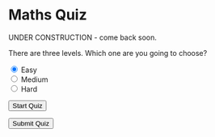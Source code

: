 <style>
  .answers {
    margin-bottom: 20px;
  }
  .answers label{
    display: block;
  }
</style>

# Maths Quiz

UNDER CONSTRUCTION - come back soon.

There are three levels. Which one are you going to choose?

<input type="radio" id="level_easy" name="quiz_level" value="easy" checked>
<label for="level_easy">Easy</label><br>

<input type="radio" id="level_medium" name="quiz_level" value="medium">
<label for="level_medium">Medium</label><br>

<input type="radio" id="level_hard" name="quiz_level" value="hard">
<label for="level_hard">Hard</label><br>

<button id="start_quiz_btn">Start Quiz</button>

<div id="quiz"></div>
<button id="submit">Submit Quiz</button>
<div id="results"></div>

<script id="rendered-js" >
(function () {
  function buildQuiz() {

    // disable level selector radio buttons when the quiz starts
    document.getElementById('level_easy').disabled = true;
    document.getElementById('level_medium').disabled = true;
    document.getElementById('level_hard').disabled = true;
    
    // variable to store the HTML output
    const output = [];

    // for each question...
    myQuestions.forEach(
    
    (currentQuestion, questionNumber) => {

    // only render questions for the selected level
    if ( currentQuestion.level != document.querySelector('input[name="quiz_level"]:checked').value ) { return; }
      
      // variable to store the list of possible answers
      const answers = [];

      // and for each available answer...
      for (letter in currentQuestion.answers) {

        // ...add an HTML radio button
        answers.push(
        `<label>
              <input type="radio" name="question${questionNumber}" value="${letter}">
              ${letter} :
              ${currentQuestion.answers[letter]}
            </label>`);
      }

      // add this question and its answers to the output
      output.push(
      `<div class="question"> ${currentQuestion.question} </div>
          <div class="answers"> ${answers.join('')} </div>`);
    });

    // finally combine our output list into one string of HTML and put it on the page
    quizContainer.innerHTML = output.join('');
  }

  function showResults() {

    // gather answer containers from our quiz
    const answerContainers = quizContainer.querySelectorAll('.answers');

    // keep track of user's answers
    let numCorrect = 0;

    // for each question...
    myQuestions.forEach((currentQuestion, questionNumber) => {

    // only render questions for the selected level
    if ( currentQuestion.level != document.querySelector('input[name="quiz_level"]:checked').value ) { return; }
      
      // find selected answer
      const answerContainer = answerContainers[questionNumber];
      const selector = `input[name=question${questionNumber}]:checked`;
      const userAnswer = (answerContainer.querySelector(selector) || {}).value;

      // if answer is correct
      if (userAnswer === currentQuestion.correctAnswer) {
        // add to the number of correct answers
        numCorrect++;

        // color the answers green
        answerContainers[questionNumber].style.color = 'lightgreen';
      }
      // if answer is wrong or blank
      else {
          // color the answers red
          answerContainers[questionNumber].style.color = 'red';
        }
    });

    // show number of correct answers out of total
    resultsContainer.innerHTML = `${numCorrect} correct!`;
  }

  const quizContainer = document.getElementById('quiz');
  const resultsContainer = document.getElementById('results');
  const submitButton = document.getElementById('submit');
  const startQuizButton = document.getElementById('start_quiz_btn');
  const myQuestions = [
  {
    level: "easy",
    question: "What is 7 * 9?",
    answers: {
      a: "79",
      b: "69",
      c: "63"
    },
    correctAnswer: "c"
  },
  {
    level: "easy",
    question: "What is 12 * 11?",
    answers: {
      a: "144",
      b: "132",
      c: "121"
    },
    correctAnswer: "b"
  },
  {
    level: "easy",
    question: "What is 60-29?",
    answers: {
      a: "30",
      b: "29",
      c: "21"
    },
    correctAnswer: "b"
  },
  {
    level: "easy",
    question: "What is 120+60?",
    answers: {
      a: "188",
      b: "80",
      c: "180"
    },
    correctAnswer: "c"
  },
 {
    level: "easy",
    question: "What is 1 * 60?",
    answers: {
      a: "54",
      b: "60",
      c: "79"
    },
    correctAnswer: "b"
  },
  {
    level: "medium",
    question: "What is 27 * 2?",
    answers: {
      a: "56",
      b: "90",
      c: "60"
    },
    correctAnswer: "a"
  },
  {
    level: "medium",
    question: "What is 13 * 13?",
    answers: {
      a: "244",
      b: "169",
      c: "160",
      d: "194"
    },
    correctAnswer: "b"
  }];

  // Kick things off
  // buildQuiz();

  // Event listeners
  submitButton.addEventListener('click', showResults);
  startQuizButton.addEventListener('click', buildQuiz);
})();
</script>
